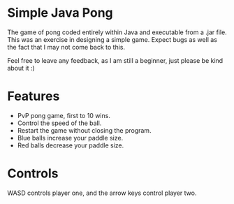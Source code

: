 # Simple Java Pong

The game of pong coded entirely within Java and executable from a .jar file. This was an exercise in designing a simple game. 
Expect bugs as well as the fact that I may not come back to this.

Feel free to leave any feedback, as I am still a beginner, just please be kind about it :)

# Features
- PvP pong game, first to 10 wins.
- Control the speed of the ball.
- Restart the game without closing the program.
- Blue balls increase your paddle size.
- Red balls decrease your paddle size.

# Controls

WASD controls player one, and the arrow keys control player two. 
